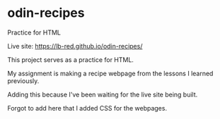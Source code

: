 # odin-recipes
Practice for HTML

Live site: https://lb-red.github.io/odin-recipes/

This project serves as a practice for HTML.

My assignment is making a recipe webpage from the lessons I learned previously.

Adding this because I've been waiting for the live site being built.

Forgot to add here that I added CSS for the webpages.
